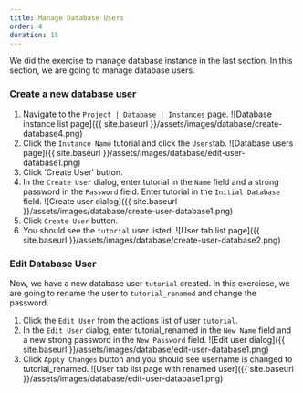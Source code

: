 ```yaml
---
title: Manage Database Users
order: 4
duration: 15
---
```


We did the exercise to manage database instance in the last section. In this section, we are going to manage database users.

### Create a new database user
1. Navigate to the `Project | Database | Instances` page.
![Database instance list page]({{ site.baseurl }}/assets/images/database/create-database4.png)
1. Click the `Instance Name` tutorial and click the `Users`tab.
![Database users page]({{ site.baseurl }}/assets/images/database/edit-user-database1.png)
1. Click 'Create User' button.
1. In the `Create User` dialog, enter tutorial in the `Name` field and a strong password in the `Password` field.  Enter tutorial in the `Initial Database` field.
![Create user dialog]({{ site.baseurl }}/assets/images/database/create-user-database1.png)
1. Click `Create User` button.
1. You should see the `tutorial` user listed.
![User tab list page]({{ site.baseurl }}/assets/images/database/create-user-database2.png)

### Edit Database User

Now, we have a new database user `tutorial` created. In this exerciese, we are going to rename the user to `tutorial_renamed` and change the password.

1. Click the `Edit User` from the actions list of user `tutorial`.
1. In the `Edit User` dialog, enter tutorial_renamed in the `New Name` field and a new strong password in the `New Password` field.
![Edit  user dialog]({{ site.baseurl }}/assets/images/database/edit-user-database1.png)
1. Click `Apply Changes` button and you should see username is changed to tutorial_renamed.
![User tab list page with renamed user]({{ site.baseurl }}/assets/images/database/edit-user-database1.png)
